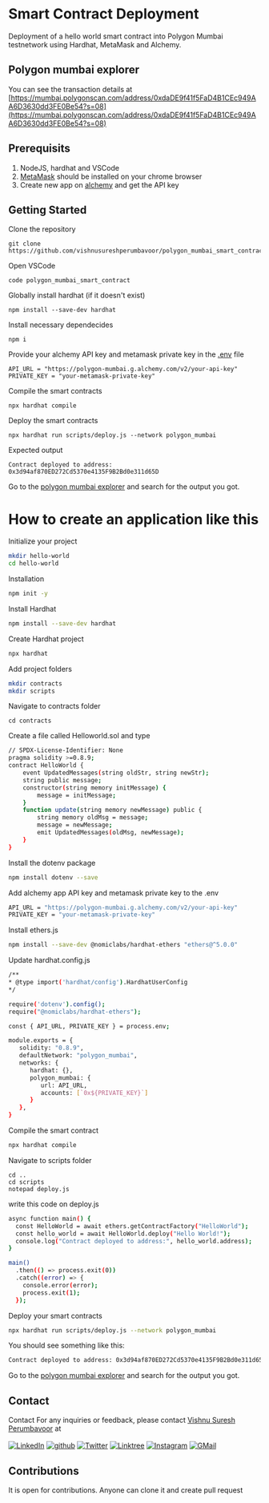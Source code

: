# Smart Contract Deployment
Deployment of a hello world smart contract into Polygon Mumbai testnetwork using Hardhat, MetaMask and Alchemy.

## Polygon mumbai explorer
You can see the transaction details at [https://mumbai.polygonscan.com/address/0xdaDE9f41f5FaD4B1CEc949AA6D3630dd3FE0Be54?s=08](https://mumbai.polygonscan.com/address/0xdaDE9f41f5FaD4B1CEc949AA6D3630dd3FE0Be54?s=08)

## Prerequisits
1. NodeJS, hardhat and VSCode
2. [MetaMask](https://metamask.io/download/) should be installed on your chrome browser
3. Create new app on [alchemy](https://dashboard.alchemy.com/apps) and get the API key
   
## Getting Started
Clone the repository
```
git clone https://github.com/vishnusureshperumbavoor/polygon_mumbai_smart_contract.git
```
Open VSCode
```
code polygon_mumbai_smart_contract
```
Globally install hardhat (if it doesn't exist)
```
npm install --save-dev hardhat
```
Install necessary dependecides
```
npm i
```
Provide your alchemy API key and metamask private key in the [.env](.env) file
```
API_URL = "https://polygon-mumbai.g.alchemy.com/v2/your-api-key"
PRIVATE_KEY = "your-metamask-private-key"
```
Compile the smart contracts
```
npx hardhat compile
```
Deploy the smart contracts
```
npx hardhat run scripts/deploy.js --network polygon_mumbai
```
Expected output
```
Contract deployed to address: 0x3d94af870ED272Cd5370e4135F9B2Bd0e311d65D
```
Go to the [polygon mumbai explorer](https://mumbai.polygonscan.com/) and search for the output you got.

# How to create an application like this
Initialize your project
  ```sh
  mkdir hello-world
  cd hello-world
  ```
Installation
   ```sh
   npm init -y
   ```
Install Hardhat
  ```sh
  npm install --save-dev hardhat
  ```
Create Hardhat project
```sh
npx hardhat
```
Add project folders
```sh
mkdir contracts
mkdir scripts
```
Navigate to contracts folder
```
cd contracts
```
Create a file called Helloworld.sol and type
```sh
// SPDX-License-Identifier: None
pragma solidity >=0.8.9;
contract HelloWorld {
    event UpdatedMessages(string oldStr, string newStr);
    string public message;
    constructor(string memory initMessage) {
        message = initMessage;
    }
    function update(string memory newMessage) public {
        string memory oldMsg = message;
        message = newMessage;
        emit UpdatedMessages(oldMsg, newMessage);
    }
}
```
Install the dotenv package
```sh
npm install dotenv --save
```
Add alchemy app API key and metamask private key to the .env
```sh
API_URL = "https://polygon-mumbai.g.alchemy.com/v2/your-api-key"
PRIVATE_KEY = "your-metamask-private-key"
```
Install ethers.js
```sh
npm install --save-dev @nomiclabs/hardhat-ethers "ethers@^5.0.0"
```
Update hardhat.config.js
```sh
/**
* @type import('hardhat/config').HardhatUserConfig
*/

require('dotenv').config();
require("@nomiclabs/hardhat-ethers");

const { API_URL, PRIVATE_KEY } = process.env;

module.exports = {
   solidity: "0.8.9",
   defaultNetwork: "polygon_mumbai",
   networks: {
      hardhat: {},
      polygon_mumbai: {
         url: API_URL,
         accounts: [`0x${PRIVATE_KEY}`]
      }
   },
}
```
Compile the smart contract
```sh
npx hardhat compile
```
Navigate to scripts folder
```
cd ..
cd scripts
notepad deploy.js
```
write this code on deploy.js
```sh
async function main() {
  const HelloWorld = await ethers.getContractFactory("HelloWorld");
  const hello_world = await HelloWorld.deploy("Hello World!");
  console.log("Contract deployed to address:", hello_world.address);
}

main()
  .then(() => process.exit(0))
  .catch((error) => {
    console.error(error);
    process.exit(1);
  });
```
Deploy your smart contracts
```sh
npx hardhat run scripts/deploy.js --network polygon_mumbai
```
You should see something like this:
```sh
Contract deployed to address: 0x3d94af870ED272Cd5370e4135F9B2Bd0e311d65D
```
Go to the [polygon mumbai explorer](https://mumbai.polygonscan.com/) and search for the output you got.
## Contact
Contact
For any inquiries or feedback, please contact [Vishnu Suresh Perumbavoor](https://vishnusureshperumbavoor.github.io/V-S-P/) at <br> <br>
[![LinkedIn][linkedin-shield]][linkedin-url]
[![github][github-shield]][github-url]
[![Twitter][twitter-shield]][twitter-url]
[![Linktree][linktree-shield]][linktree-url]
[![Instagram][instagram-shield]][instagram-url]
[![GMail][gmail-shield]][gmail-url]


## Contributions
It is open for contributions. Anyone can clone it and create pull request

[linkedin-shield]: https://img.shields.io/badge/LinkedIn-0077B5?style=for-the-badge&logo=linkedin&logoColor=white
[linkedin-url]: https://www.linkedin.com/in/vishnu-suresh-perumbavoor/
[twitter-shield]: https://img.shields.io/badge/Twitter-1DA1F2?style=for-the-badge&logo=twitter&logoColor=white
[twitter-url]: https://twitter.com/in/vspeeeeee
[instagram-shield]: https://img.shields.io/badge/Instagram-E4405F?style=for-the-badge&logo=instagram&logoColor=white
[instagram-url]: https://www.instagram.com/vishnusureshperumbavoor/
[linktree-shield]: https://img.shields.io/badge/linktree-39E09B?style=for-the-badge&logo=linktree&logoColor=white
[linktree-url]: https://linktr.ee/vishnusureshperumbavoor2.0
[github-shield]: https://img.shields.io/badge/GitHub-100000?style=for-the-badge&logo=github&logoColor=white
[github-url]: https://github.com/vishnusureshperumbavoor
[gmail-shield]: https://img.shields.io/badge/Gmail-D14836?style=for-the-badge&logo=gmail&logoColor=white
[gmail-url]: mailto:vishnusureshperumbavoor@gmail.com

